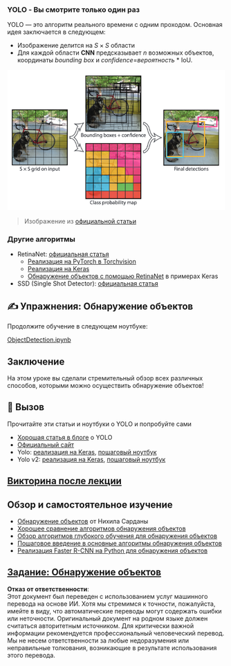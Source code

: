### YOLO - Вы смотрите только один раз

YOLO — это алгоритм реального времени с одним проходом. Основная идея заключается в следующем:

* Изображение делится на $S\times S$ области
* Для каждой области **CNN** предсказывает $n$ возможных объектов, координаты *bounding box* и *confidence*=*вероятность* * IoU.

![YOLO](../../../../../translated_images/yolo.a2648ec82ee8bb4ea27537677adb482fd4b733ca1705c561b6a24a85102dced5.ru.png)
> Изображение из [официальной статьи](https://arxiv.org/abs/1506.02640)

### Другие алгоритмы

* RetinaNet: [официальная статья](https://arxiv.org/abs/1708.02002)
   - [Реализация на PyTorch в Torchvision](https://pytorch.org/vision/stable/_modules/torchvision/models/detection/retinanet.html)
   - [Реализация на Keras](https://github.com/fizyr/keras-retinanet)
   - [Обнаружение объектов с помощью RetinaNet](https://keras.io/examples/vision/retinanet/) в примерах Keras
* SSD (Single Shot Detector): [официальная статья](https://arxiv.org/abs/1512.02325)

## ✍️ Упражнения: Обнаружение объектов

Продолжите обучение в следующем ноутбуке:

[ObjectDetection.ipynb](../../../../../lessons/4-ComputerVision/11-ObjectDetection/ObjectDetection.ipynb)

## Заключение

На этом уроке вы сделали стремительный обзор всех различных способов, которыми можно осуществить обнаружение объектов!

## 🚀 Вызов

Прочитайте эти статьи и ноутбуки о YOLO и попробуйте сами

* [Хорошая статья в блоге](https://www.analyticsvidhya.com/blog/2018/12/practical-guide-object-detection-yolo-framewor-python/) о YOLO
 * [Официальный сайт](https://pjreddie.com/darknet/yolo/)
 * Yolo: [реализация на Keras](https://github.com/experiencor/keras-yolo2), [пошаговый ноутбук](https://github.com/experiencor/basic-yolo-keras/blob/master/Yolo%20Step-by-Step.ipynb)
 * Yolo v2: [реализация на Keras](https://github.com/experiencor/keras-yolo2), [пошаговый ноутбук](https://github.com/experiencor/keras-yolo2/blob/master/Yolo%20Step-by-Step.ipynb)

## [Викторина после лекции](https://red-field-0a6ddfd03.1.azurestaticapps.net/quiz/211)

## Обзор и самостоятельное изучение

* [Обнаружение объектов](https://tjmachinelearning.com/lectures/1718/obj/) от Нихила Сарданы
* [Хорошее сравнение алгоритмов обнаружения объектов](https://lilianweng.github.io/lil-log/2018/12/27/object-detection-part-4.html)
* [Обзор алгоритмов глубокого обучения для обнаружения объектов](https://medium.com/comet-app/review-of-deep-learning-algorithms-for-object-detection-c1f3d437b852)
* [Пошаговое введение в основные алгоритмы обнаружения объектов](https://www.analyticsvidhya.com/blog/2018/10/a-step-by-step-introduction-to-the-basic-object-detection-algorithms-part-1/)
* [Реализация Faster R-CNN на Python для обнаружения объектов](https://www.analyticsvidhya.com/blog/2018/11/implementation-faster-r-cnn-python-object-detection/)

## [Задание: Обнаружение объектов](lab/README.md)

**Отказ от ответственности**:  
Этот документ был переведен с использованием услуг машинного перевода на основе ИИ. Хотя мы стремимся к точности, пожалуйста, имейте в виду, что автоматические переводы могут содержать ошибки или неточности. Оригинальный документ на родном языке должен считаться авторитетным источником. Для критически важной информации рекомендуется профессиональный человеческий перевод. Мы не несем ответственности за любые недоразумения или неправильные толкования, возникающие в результате использования этого перевода.